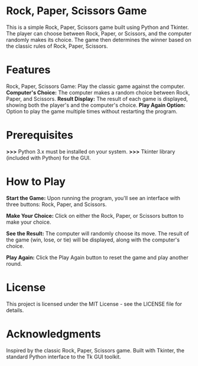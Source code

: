 # Rock, Paper, Scissors Game
This is a simple Rock, Paper, Scissors game built using Python and Tkinter. The player can choose between Rock, Paper, or Scissors, and the computer randomly makes its choice. The game then determines the winner based on the classic rules of Rock, Paper, Scissors.

# Features
Rock, Paper, Scissors Game: Play the classic game against the computer.
**Computer's Choice:** The computer makes a random choice between Rock, Paper, and Scissors.
**Result Display:** The result of each game is displayed, showing both the player's and the computer's choice.
**Play Again Option:** Option to play the game multiple times without restarting the program.

# Prerequisites
**>>>** Python 3.x must be installed on your system.
**>>>** Tkinter library (included with Python) for the GUI.
# How to Play

**Start the Game:**
Upon running the program, you'll see an interface with three buttons: Rock, Paper, and Scissors.

**Make Your Choice:**
Click on either the Rock, Paper, or Scissors button to make your choice.

**See the Result:**
The computer will randomly choose its move.
The result of the game (win, lose, or tie) will be displayed, along with the computer's choice.

**Play Again:**
Click the Play Again button to reset the game and play another round.

# License
This project is licensed under the MIT License - see the LICENSE file for details.

# Acknowledgments
Inspired by the classic Rock, Paper, Scissors game.
Built with Tkinter, the standard Python interface to the Tk GUI toolkit.
